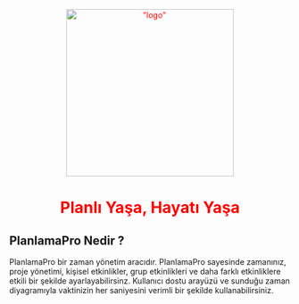  <div align="center" style="color:red;">
     <img src="https://github.com/PlanlamaPro/PlanlamaPro_Info/blob/main/assets/images/logo_transparent.png" alt=”logo” height="300px" widht="300px">
 <h1>Planlı Yaşa, Hayatı Yaşa</h1>
 </div>
 
 <h2>PlanlamaPro Nedir ?</h2>
 <p>PlanlamaPro bir zaman yönetim aracıdır. PlanlamaPro sayesinde zamanınız, proje yönetimi, kişisel etkinlikler, grup etkinlikleri ve daha farklı etkinliklere etkili bir şekilde ayarlayabilirsinz. Kullanıcı dostu arayüzü ve sunduğu zaman diyagramıyla vaktinizin her saniyesini verimli bir şekilde kullanabilirsiniz.  </p>





